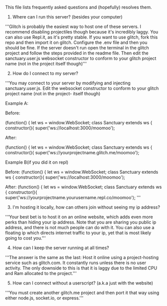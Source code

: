 This file lists frequently asked questions and (hopefully) resolves them. 

1. Where can I run this server? (besides your computer)

'''Glitch is probably the easiest way to host one of these servers. I recommend disabling projectiles though because it's incredibly laggy. You can also use Repl.it, 
as it's pretty stable. If you want to use glitch, fork this repo and then import it on glitch. Configure the .env file and then you should be fine. If the server 
doesn't run open the terminal in the glitch project and follow the steps provided in the readme file. Then edit the sanctuary.user.js websocket constructor to conform 
to your glitch project name (not in the project itself though)'''

2. How do I connect to my server?

'''You may connect to your server by modifying and injecting sanctuary.user.js. Edit the websocket constructor to conform to your glitch project name (not in the project-
 itself though)


Example A:

Before:

(function() {
    let ws = window.WebSocket;
    class Sanctuary extends ws {
        constructor(){
            super('ws://localhost:3000/moomoo');

After:

(function() {
    let ws = window.WebSocket;
    class Sanctuary extends ws {
        constructor(){
            super('ws://yourprojectname.glitch.me/moomoo');

Example B(if you did it on repl)

Before:
(function() {
    let ws = window.WebSocket;
    class Sanctuary extends ws {
        constructor(){
            super('ws://localhost:3000/moomoo');

After:
(function() {
    let ws = window.WebSocket;
    class Sanctuary extends ws {
        constructor(){
            super('ws://yourprojectname.yourusername.repl.co/moomoo');
                                                                                                                                                                        '''


3. I'm hosting it locally, how can others join without seeing my ip address?

'''Your best bet is to host it on an online website, which adds even more perks than hiding your ip address. Note that you are sharing you public ip address, and there 
is not much people can do with it. You can also use a floating ip which directs internet traffic to your ip, yet that is most likely going to cost you.'''

4. How can I keep the server running at all times? 

'''The answer is the same as the last: Host it online using a project-hosting service such as glitch.com. It constantly runs unless there is no user activity. The only 
downside to this is that it is laggy due to the limited CPU and Ram allocated to the project.'''

5. How can I connect without a userscript? (a.k.a just with the website)

'''You must create another glitch.me project and then port it that way using either node.js, socket.io, or express.'''
